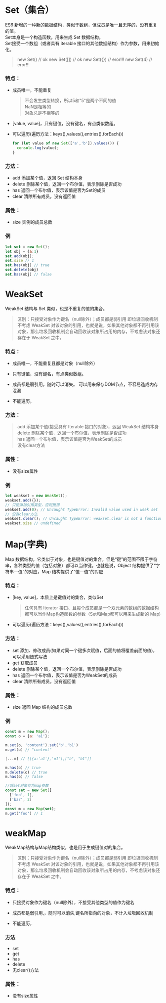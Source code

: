 # Set（集合）

ES6 新增的一种新的数据结构，类似于数组，但成员是唯一且无序的，没有重复的值。  
Set本身是一个构造函数，用来生成 Set 数据结构。  
Set接受一个数组（或者具有 iterable 接口的其他数据结构）作为参数，用来初始化。  
>new Set() // ok
>new Set([]) // ok
>new Set({}) // eror!!!
>new Set(4) // eror!!!

### 特点：
* 成员唯一，不能重复
  >不会发生类型转换，所以5和"5"是两个不同的值  
  >NaN是相等的  
  >对象总是不相等的  

* [value, value]，只有键值，没有键名，有点类似数组。

* 可以遍历(遍历方法：keys(),values(),entries(),forEach())
  ```js
  for (let value of new Set(['a','b']).values()) {
    console.log(value);
  } 
  ```

### 方法：
* add 添加某个值，返回 Set 结构本身  
* delete  删除某个值，返回一个布尔值，表示删除是否成功  
* has  返回一个布尔值，表示该值是否为Set的成员  
* clear 清除所有成员，没有返回值  

### 属性：
* size 实例的成员总数 

### 例
```js
let set = new Set();
let obj = {a:1}
set.add(obj);
set.size // 1
set.has(obj) // true
set.delete(obj)
set.has(obj) // false
```

# WeakSet
WeakSet 结构与 Set 类似，也是不重复的值的集合。
>区别：只接受对象作为键名（null除外）；成员都是弱引用 即垃圾回收机制不考虑 WeakSet 对该对象的引用，也就是说，如果其他对象都不再引用该对象，那么垃圾回收机制会自动回收该对象所占用的内存，不考虑该对象还存在于 WeakSet 之中。

### 特点：
* 成员唯一，不能重复且都是对象（null除外）

* 只有键值，没有键名，有点类似数组。

* 成员都是弱引用，随时可以消失。 可以用来保存DOM节点，不容易造成内存泄漏

* 不能遍历，

### 方法：
  >add  添加某个值(接受具有 Iterable 接口的对象)，返回 WeakSet 结构本身  
  >delete  删除某个值，返回一个布尔值，表示删除是否成功  
  >has 返回一个布尔值，表示该值是否为WeakSet的成员  
  >没有clear方法

### 属性：
* 没有size属性

### 例
```js
let weakset = new WeakSet();
weakset.add({});
// 只能添加引用类型，否则报错
weakset.add(0); // Uncaught TypeError: Invalid value used in weak set
// 没有clear方法
weakset.clear(); // Uncaught TypeError: weakset.clear is not a function
weakset.size // undefined
```


# Map(字典)
Map 数据结构。它类似于对象，也是键值对的集合，但是“键”的范围不限于字符串，各种类型的值（包括对象）都可以当作键。也就是说，Object 结构提供了“字符串—值”的对应，Map 结构提供了“值—值”的对应


### 特点：
* [key, value]，本质上是键值对的集合，类似Set  
  >任何具有 Iterator 接口、且每个成员都是一个双元素的数组的数据结构都可以当作Map构造函数的参数（Set和Map都可以用来生成新的 Map)  

* 可以遍历(遍历方法：keys(),values(),entries(),forEach())

### 方法：
* set 添加、修改成员(如果对同一个键多次赋值，后面的值将覆盖前面的值)，可以采用链式写法  
* get 获取成员  
* delete  删除某个值，返回一个布尔值，表示删除是否成功  
* has 返回一个布尔值，表示该值是否为WeakSet的成员  
* clear 清除所有成员，没有返回值 

### 属性：
* size 返回 Map 结构的成员总数

### 例
```js
const m = new Map();
const o = {a: 'a1'};

m.set(o, 'content').set('b','b1')
m.get(o) // "content"

[...m] // [[{a:'a1'},'o1'],["b", "b1"]]

m.has(o) // true
m.delete(o) // true
m.has(o) // false
```

```js
//将set对象作为map参数
const set = new Set([
  ['foo', 1],
  ['bar', 2]
]);
const m = new Map(set);
m.get('foo') // 1
```

# weakMap
WeakMap结构与Map结构类似，也是用于生成键值对的集合。
>区别：只接受对象作为键名（null除外）；成员都是弱引用 即垃圾回收机制不考虑 WeakSet 对该对象的引用，也就是说，如果其他对象都不再引用该对象，那么垃圾回收机制会自动回收该对象所占用的内存，不考虑该对象还存在于 WeakSet 之中。

### 特点：

* 只接受对象作为键名（null除外），不接受其他类型的值作为键名

* 成员都是弱引用,，随时可以消失,键名所指向的对象，不计入垃圾回收机制

* 不能遍历，

### 方法
* set
* get
* has
* delete
* 无clear()方法

### 属性：
* 没有size属性
